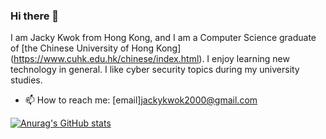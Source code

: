 ### Hi there 👋

I am Jacky Kwok from Hong Kong, and I am a Computer Science graduate of [the Chinese University of Hong Kong]  (https://www.cuhk.edu.hk/chinese/index.html). I enjoy learning new technology in general. I like cyber security topics during my university studies.

<!--
**iscoco23/iscoco23** is a ✨ _special_ ✨ repository because its `README.md` (this file) appears on your GitHub profile.

Here are some ideas to get you started:
--> 
<!-- 
- 🔭 I’m currently working on 
- 🌱 I’m currently learning DevOps
- 👯 I’m looking to collaborate on ...
-->
- 📫 How to reach me: [email]jackykwok2000@gmail.com



[![Anurag's GitHub stats](https://github-readme-stats.vercel.app/api?username=iscoco23)](https://github.com/anuraghazra/github-readme-stats)
